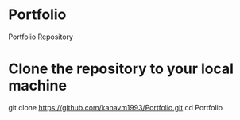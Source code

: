 # Portfolio
Portfolio Repository

# Clone the repository to your local machine
git clone https://github.com/kanavm1993/Portfolio.git
cd Portfolio

